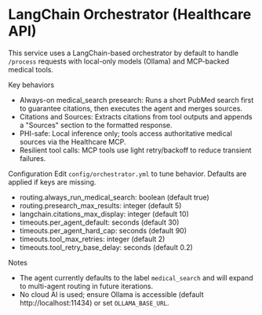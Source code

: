 # LangChain Orchestrator (Healthcare API)

This service uses a LangChain-based orchestrator by default to handle `/process` requests with local-only models (Ollama) and MCP-backed medical tools.

Key behaviors
- Always-on medical_search presearch: Runs a short PubMed search first to guarantee citations, then executes the agent and merges sources.
- Citations and Sources: Extracts citations from tool outputs and appends a "Sources" section to the formatted response.
- PHI-safe: Local inference only; tools access authoritative medical sources via the Healthcare MCP.
- Resilient tool calls: MCP tools use light retry/backoff to reduce transient failures.

Configuration
Edit `config/orchestrator.yml` to tune behavior. Defaults are applied if keys are missing.

- routing.always_run_medical_search: boolean (default true)
- routing.presearch_max_results: integer (default 5)
- langchain.citations_max_display: integer (default 10)
- timeouts.per_agent_default: seconds (default 30)
- timeouts.per_agent_hard_cap: seconds (default 90)
- timeouts.tool_max_retries: integer (default 2)
- timeouts.tool_retry_base_delay: seconds (default 0.2)

Notes
- The agent currently defaults to the label `medical_search` and will expand to multi-agent routing in future iterations.
- No cloud AI is used; ensure Ollama is accessible (default http://localhost:11434) or set `OLLAMA_BASE_URL`.
